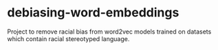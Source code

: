 # debiasing-word-embeddings
Project to remove racial bias from word2vec models trained on datasets which contain racial stereotyped language.
